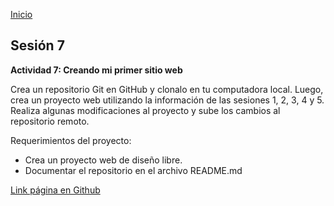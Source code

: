 <!-- No borrar o modificar -->
[Inicio](./index.md)

## Sesión 7 


**Actividad 7: Creando mi primer sitio web**

Crea un repositorio Git en GitHub y clonalo en tu computadora local. Luego, crea un proyecto web utilizando la información de las sesiones 1, 2, 3, 4 y 5. Realiza algunas modificaciones al proyecto y sube los cambios al repositorio remoto.

Requerimientos del proyecto:

* Crea un proyecto web de diseño libre.
* Documentar el repositorio en el archivo README.md

[Link página en Github](https://github.com/Edisonmo30/Herbacea_Taller.git)


